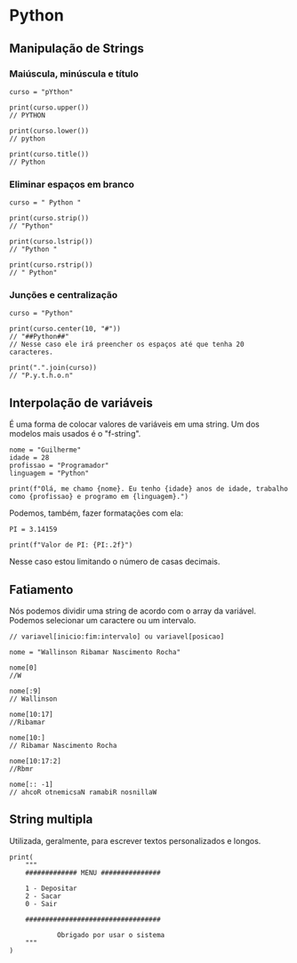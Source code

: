 # Python

## Manipulação de Strings

### Maiúscula, minúscula e título

```
curso = "pYthon"

print(curso.upper())
// PYTHON

print(curso.lower())
// python

print(curso.title())
// Python
```

### Eliminar espaços em branco
```
curso = " Python "

print(curso.strip())
// "Python"

print(curso.lstrip())
// "Python "

print(curso.rstrip())
// " Python"
```

### Junções e centralização
```
curso = "Python"

print(curso.center(10, "#"))
// "##Python##"
// Nesse caso ele irá preencher os espaços até que tenha 20 caracteres.

print(".".join(curso))
// "P.y.t.h.o.n"
```

## Interpolação de variáveis

É uma forma de colocar valores de variáveis em uma string. Um dos modelos mais usados é o "f-string".

```
nome = "Guilherme"
idade = 28
profissao = "Programador"
linguagem = "Python"

print(f"Olá, me chamo {nome}. Eu tenho {idade} anos de idade, trabalho como {profissao} e programo em {linguagem}.")
```

Podemos, também, fazer formatações com ela:
```
PI = 3.14159

print(f"Valor de PI: {PI:.2f}")
```

Nesse caso estou limitando o número de casas decimais.

## Fatiamento 

Nós podemos dividir uma string de acordo com o array da variável. Podemos selecionar um caractere ou um intervalo.
```
// variavel[inicio:fim:intervalo] ou variavel[posicao]

nome = "Wallinson Ribamar Nascimento Rocha"

nome[0]
//W

nome[:9]
// Wallinson

nome[10:17]
//Ribamar

nome[10:]
// Ribamar Nascimento Rocha

nome[10:17:2]
//Rbmr

nome[:: -1]
// ahcoR otnemicsaN ramabiR nosnillaW
```

## String multipla

Utilizada, geralmente, para escrever textos personalizados e longos.

```
print(
    """
    ############# MENU ###############

    1 - Depositar
    2 - Sacar
    0 - Sair

    ##################################

            Obrigado por usar o sistema
    """
)
```